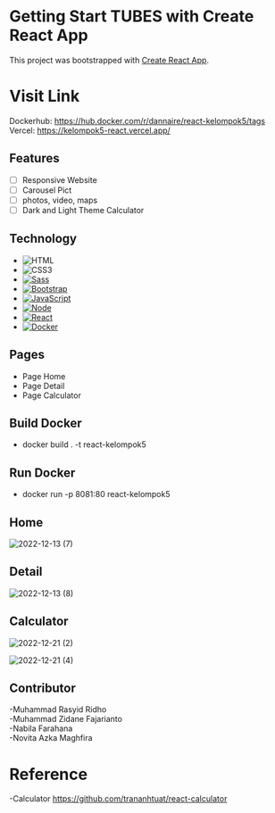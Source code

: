 # Getting Start TUBES with Create React App

This project was bootstrapped with [Create React App](https://github.com/facebook/create-react-app).
# Visit Link

Dockerhub: https://hub.docker.com/r/dannaire/react-kelompok5/tags <br>
Vercel: https://kelompok5-react.vercel.app/

## Features

- [ ] Responsive Website 
- [ ] Carousel Pict
- [ ] photos, video, maps
- [ ] Dark and Light Theme Calculator

## Technology

* ![HTML][HTML]
* ![CSS3][CSS3]
* [![Sass][Sass]][Sass-url]
* [![Bootstrap][Bootstrap.com]][Bootstrap-url]
* [![JavaScript][js]][js-url]
* [![Node][Node.js]][Node-url]
* [![React][React.js]][React-url]
* [![Docker][Docker]][Docker-url]

## Pages

- Page Home
- Page Detail
- Page Calculator

## Build Docker

- docker build . -t react-kelompok5

## Run Docker

- docker run -p 8081:80 react-kelompok5

## Home
![2022-12-13 (7)](https://user-images.githubusercontent.com/101534120/207384633-8224c543-241d-4a2c-8f5e-289a986e5dc0.png)

## Detail
![2022-12-13 (8)](https://user-images.githubusercontent.com/101534120/207384909-4f912914-2dc5-4fef-a441-0eb76cb7ae87.png)

## Calculator

![2022-12-21 (2)](https://user-images.githubusercontent.com/101534120/208843128-cd80fbb5-0718-4cff-a5b5-c116bfca0e6f.png)

![2022-12-21 (4)](https://user-images.githubusercontent.com/101534120/208843270-89df74db-b50b-47e0-b433-6338e202e05b.png)

## Contributor
-Muhammad Rasyid Ridho <br>
-Muhammad Zidane Fajarianto <br>
-Nabila Farahana  <br>
-Novita Azka Maghfira 

# Reference
-Calculator https://github.com/trananhtuat/react-calculator


<!-- MARKDOWN LINKS & IMAGES -->

[js]: https://img.shields.io/badge/JavaScript-323330?style=for-the-badge&logo=javascript&logoColor=F7DF1E
[js-url]: https://nodejs.org/
[Node.js]: https://img.shields.io/badge/Node.js-43853D?style=for-the-badge&logo=node.js&logoColor=white
[Node-url]: https://www.javascript.com
[React.js]: https://img.shields.io/badge/React-20232A?style=for-the-badge&logo=react&logoColor=61DAFB
[React-url]: https://reactjs.org/
[HTML]: https://img.shields.io/badge/HTML-239120?style=for-the-badge&logo=html5&logoColor=white
[CSS3]: https://img.shields.io/badge/CSS3-1572B6?style=for-the-badge&logo=css3&logoColor=white
[CSS3-url]: https://angular.io/
[Bootstrap.com]: https://img.shields.io/badge/Bootstrap-563D7C?style=for-the-badge&logo=bootstrap&logoColor=white
[Bootstrap-url]: https://getbootstrap.com
[Sass]: https://img.shields.io/badge/Sass-CC6699?style=for-the-badge&logo=sass&logoColor=white
[Sass-url]: https://sass-lang.com/
[Docker]: https://img.shields.io/badge/docker-%230db7ed.svg?style=for-the-badge&logo=docker&logoColor=white
[Docker-url]: https://hub.docker.com

